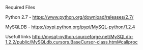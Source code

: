 Required Files

Python 2.7  - https://www.python.org/download/releases/2.7/

MySQLDB  - https://pypi.python.org/pypi/MySQL-python/1.2.4

Usefull links
http://mysql-python.sourceforge.net/MySQLdb-1.2.2/public/MySQLdb.cursors.BaseCursor-class.html#callproc
